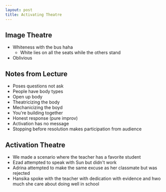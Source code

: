 ```yaml
---
layout: post
title: Activating Theatre
---
```


## Image Theatre

- Whiteness with the bus haha
	- White lies on all the seats while the others stand
- Oblivious

## Notes from Lecture
- Poses questions not ask
- People have body types
- Open up body
- Theatricizing the body
- Mechanicizing the boyd
- You're building together
- Honest response (pure improv)
- Activation has no message
- Stopping before resolution makes participation from audience

## Activation Theatre

- We made a scenario where the teacher has a favorite student
- Ezad attempted to speak with Sun but didn't work
- Adrina attempted to make the same excuse as her classmate but was rejected
- Hansika spoke with the teacher with dedication with evidence and hwo much she care about doing well in school
